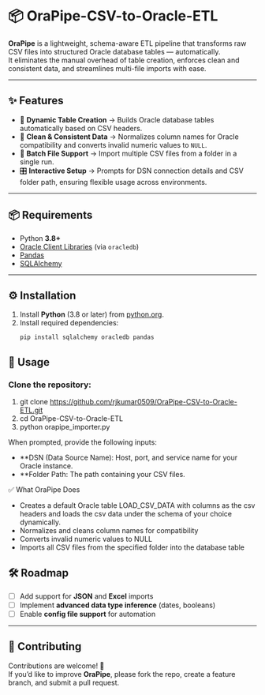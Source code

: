 # 📦 OraPipe-CSV-to-Oracle-ETL  

**OraPipe** is a lightweight, schema-aware ETL pipeline that transforms raw CSV files into structured Oracle database tables — automatically.  
It eliminates the manual overhead of table creation, enforces clean and consistent data, and streamlines multi-file imports with ease.  

---

## ✨ Features  

- 🚀 **Dynamic Table Creation** → Builds Oracle database tables automatically based on CSV headers.  
- 🧹 **Clean & Consistent Data** → Normalizes column names for Oracle compatibility and converts invalid numeric values to `NULL`.  
- 📂 **Batch File Support** → Import multiple CSV files from a folder in a single run.  
- 🎛 **Interactive Setup** → Prompts for DSN connection details and CSV folder path, ensuring flexible usage across environments.  

---

## 📦 Requirements  

- Python **3.8+**  
- [Oracle Client Libraries](https://python-oracledb.readthedocs.io/en/latest/user_guide/installation.html) (via `oracledb`)  
- [Pandas](https://pypi.org/project/pandas/)  
- [SQLAlchemy](https://pypi.org/project/SQLAlchemy/)  

---

## ⚙️ Installation  

1. Install **Python** (3.8 or later) from [python.org](https://www.python.org/downloads/).  
2. Install required dependencies:  
   ```bash
   pip install sqlalchemy oracledb pandas

## 🚀 Usage  

### Clone the repository:  
1. git clone https://github.com/rjkumar0509/OraPipe-CSV-to-Oracle-ETL.git                     
2. cd OraPipe-CSV-to-Oracle-ETL
3. python orapipe_importer.py

When prompted, provide the following inputs:
- **DSN (Data Source Name): Host, port, and service name for your Oracle instance.
- **Folder Path: The path containing your CSV files.


✅ What OraPipe Does

- Creates a default Oracle table LOAD_CSV_DATA with columns as the csv headers and loads the csv data under the schema of your choice dynamically.
- Normalizes and cleans column names for compatibility
- Converts invalid numeric values to NULL
- Imports all CSV files from the specified folder into the database table

## 🛠 Roadmap  

- [ ] Add support for **JSON** and **Excel** imports  
- [ ] Implement **advanced data type inference** (dates, booleans)  
- [ ] Enable **config file support** for automation  

---

## 🤝 Contributing  

Contributions are welcome! 🎉  
If you’d like to improve **OraPipe**, please fork the repo, create a feature branch, and submit a pull request.  
